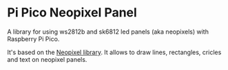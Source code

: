 # Pi Pico Neopixel Panel

A library for using ws2812b and sk6812 led panels (aka neopixels) with Raspberry Pi Pico.

It's based on the [Neopixel library](https://github.com/blaz-r/pi_pico_neopixel). It allows to draw lines, rectangles, cricles and text on neopixel panels.

